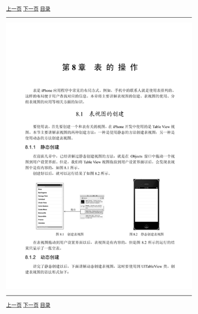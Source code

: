 [上一页](183.md) [下一页](185.md) [目录](../README.md)

***

![184](../images/184.png)

***

[上一页](183.md) [下一页](185.md) [目录](../README.md)